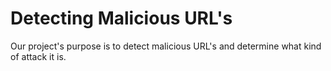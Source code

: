 # Detecting Malicious URL's
  Our project's purpose is to detect malicious URL's and determine what kind of attack it is.

